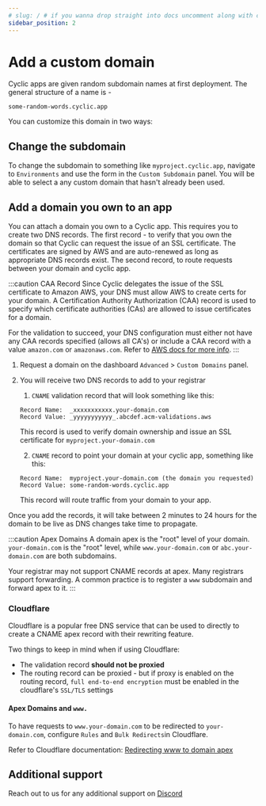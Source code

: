 ```yaml
---
# slug: / # if you wanna drop straight into docs uncomment along with config change
sidebar_position: 2
---
```


# Add a custom domain

Cyclic apps are given random subdomain names at first deployment. The general structure of a name is -

`some-random-words.cyclic.app`

You can customize this domain in two ways:

## Change the subdomain

To change the subdomain to something like `myproject.cyclic.app`, navigate to `Environments` and use the form in the `Custom Subdomain` panel. You will be able to select a any custom domain that hasn't already been used.

## Add a domain you own to an app

You can attach a domain you own to a Cyclic app. This requires you to create two DNS records. The first record - to verify that you own the domain so that Cyclic can request the issue of an SSL certificate. The certificates are signed by AWS and are auto-renewed as long as appropriate DNS records exist. The second record, to route requests between your domain and cyclic app.

:::caution CAA Record
   Since Cyclic delegates the issue of the SSL certificate to Amazon AWS, your DNS must allow AWS to create certs for your domain. A Certification Authority Authorization (CAA) record is used to specify which certificate authorities (CAs) are allowed to issue certificates for a domain. 
   
   For the validation to succeed, your DNS configuration must either not have any CAA records specified (allows all CA's) or include a CAA record with a value `amazon.com` or `amazonaws.com`. Refer to [AWS docs for more info](https://docs.aws.amazon.com/acm/latest/userguide/troubleshooting-caa.html).
:::


1. Request a domain on the dashboard `Advanced` > `Custom Domains` panel.
2. You will receive two DNS records to add to your registrar
   1. `CNAME` validation record that will look something like this:
   ```
   Record Name:  _xxxxxxxxxxx.your-domain.com
   Record Value: _yyyyyyyyyyy_.abcdef.acm-validations.aws
   ```
   This record is used to verify domain ownership and issue an SSL certificate for `myproject.your-domain.com` 
   
   2. `CNAME` record to point your domain at your cyclic app, something like this:
   ```
   Record Name:  myproject.your-domain.com (the domain you requested) 
   Record Value: some-random-words.cyclic.app
   ```
   This record will route traffic from your domain to your app.

Once you add the records, it will take between 2 minutes to 24 hours for the domain to be live as DNS changes take time to propagate.

:::caution Apex Domains
A domain apex is the "root" level of your domain. `your-domain.com` is the "root" level, while `www.your-domain.com` or `abc.your-domain.com` are both subdomains.

Your registrar may not support CNAME records at apex.
Many registrars support forwarding. A common practice is to register a `www` subdomain and forward apex to it.
:::

### Cloudflare

Cloudflare is a popular free DNS service that can be used to directly to create a CNAME apex record with their rewriting feature.

Two things to keep in mind when if using Cloudflare:
- The validation record **should not be proxied**
- The routing record can be proxied - but if proxy is enabled on the routing record, `full end-to-end encryption` must be enabled in the cloudflare's `SSL/TLS` settings

#### Apex Domains and `www.`
To have requests to `www.your-domain.com` to be redirected to `your-domain.com`, configure `Rules` and `Bulk Redirects`in Cloudflare. 

Refer to Cloudflare documentation:
[Redirecting www to domain apex](https://developers.cloudflare.com/pages/how-to/www-redirect/)



## Additional support 
Reach out to us for any additional support on  [<i className="fab fa-discord"></i>  Discord](https://discord.cyclic.sh/support)